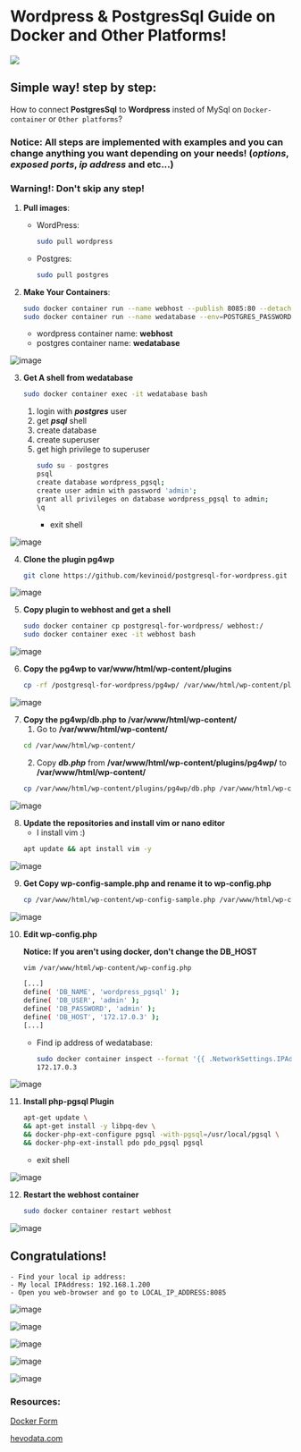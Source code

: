 # Wordpress & PostgresSql Guide on Docker and Other Platforms!
<p align="left">
  <a href="https://skillicons.dev">
    <img src="https://skillicons.dev/icons?i=postgres,wordpress,docker" />
  </a>
</p>

## Simple way! step by step:

How to connect **PostgresSql** to **Wordpress** insted of MySql on `Docker-container` or `Other platforms`?

### Notice: All steps are implemented with examples and you can change anything you want depending on your needs! (*options*, *exposed ports*, *ip address* and etc...)

### Warning!: Don't skip any step!

1. **Pull images**:
    - WordPress:
        ```bash
        sudo pull wordpress
        ```
    - Postgres:
        ```bash
        sudo pull postgres
        ```

2. **Make Your Containers**:
    ```bash
    sudo docker container run --name webhost --publish 8085:80 --detach wordpress
    sudo docker container run --name wedatabase --env=POSTGRES_PASSWORD=1998mix$ --detach postgres
    ```
    - wordpress container name: **webhost**
    - postgres container name: **wedatabase**


![image](https://github.com/mehrdad-mixtape/Wordpress_and_Postgres_Guide/blob/master/index1.png)

3. **Get A shell from wedatabase**
    ```bash
    sudo docker container exec -it wedatabase bash
    ```
    1. login with ***postgres*** user
    2. get ***psql*** shell
    3. create database
    4. create superuser
    5. get high privilege to superuser
        ```bash
        sudo su - postgres
        psql
        create database wordpress_pgsql;
        create user admin with password 'admin';
        grant all privileges on database wordpress_pgsql to admin;
        \q
        ```
        - exit shell

![image](https://github.com/mehrdad-mixtape/Wordpress_and_Postgres_Guide/blob/master/index2.png)

4. **Clone the plugin pg4wp**
    ```bash
    git clone https://github.com/kevinoid/postgresql-for-wordpress.git
    ```

![image](https://github.com/mehrdad-mixtape/Wordpress_and_Postgres_Guide/blob/master/index3.png)

5. **Copy plugin to webhost and get a shell**
    ```bash
    sudo docker container cp postgresql-for-wordpress/ webhost:/
    sudo docker container exec -it webhost bash
    ```

![image](https://github.com/mehrdad-mixtape/Wordpress_and_Postgres_Guide/blob/master/index4.png)

6. **Copy the pg4wp to var/www/html/wp-content/plugins**
    ```bash
    cp -rf /postgresql-for-wordpress/pg4wp/ /var/www/html/wp-content/plugins/
    ```

![image](https://github.com/mehrdad-mixtape/Wordpress_and_Postgres_Guide/blob/master/index5.png)

7. **Copy the pg4wp/db.php to /var/www/html/wp-content/**
    1. Go to **/var/www/html/wp-content/**
    ```bash
    cd /var/www/html/wp-content/
    ```
    2. Copy ***db.php*** from **/var/www/html/wp-content/plugins/pg4wp/** to **/var/www/html/wp-content/**
    ```bash
    cp /var/www/html/wp-content/plugins/pg4wp/db.php /var/www/html/wp-content/
    ```

![image](https://github.com/mehrdad-mixtape/Wordpress_and_Postgres_Guide/blob/master/index6.png)

8. **Update the repositories and install vim or nano editor**
    - I install vim :)
    ```bash
    apt update && apt install vim -y
    ```

![image](https://github.com/mehrdad-mixtape/Wordpress_and_Postgres_Guide/blob/master/index7.png)

9. **Get Copy wp-config-sample.php and rename it to wp-config.php**
    ```bash
    cp /var/www/html/wp-content/wp-config-sample.php /var/www/html/wp-content/wp-config.php
    ```

![image](https://github.com/mehrdad-mixtape/Wordpress_and_Postgres_Guide/blob/master/index8.png)

10. **Edit wp-config.php**

    **Notice: If you aren't using docker, don't change the DB_HOST**

    ```bash
    vim /var/www/html/wp-content/wp-config.php

    [...]
    define( 'DB_NAME', 'wordpress_pgsql' );
    define( 'DB_USER', 'admin' );
    define( 'DB_PASSWORD', 'admin' );
    define( 'DB_HOST', '172.17.0.3' );
    [...]
    ```
    - Find ip address of wedatabase:
        ```bash
        sudo docker container inspect --format '{{ .NetworkSettings.IPAddress }}' wedatabase
        172.17.0.3
        ```

![image](https://github.com/mehrdad-mixtape/Wordpress_and_Postgres_Guide/blob/master/index9.png)

11. **Install php-pgsql Plugin**
    ```bash
    apt-get update \
    && apt-get install -y libpq-dev \
    && docker-php-ext-configure pgsql -with-pgsql=/usr/local/pgsql \
    && docker-php-ext-install pdo pdo_pgsql pgsql
    ```
    - exit shell

![image](https://github.com/mehrdad-mixtape/Wordpress_and_Postgres_Guide/blob/master/index10.png)

12. **Restart the webhost container**
    ```bash
    sudo docker container restart webhost
    ```

![image](https://github.com/mehrdad-mixtape/Wordpress_and_Postgres_Guide/blob/master/index11.png)

## Congratulations!
    - Find your local ip address:
    - My local IPAddress: 192.168.1.200
    - Open you web-browser and go to LOCAL_IP_ADDRESS:8085

![image](https://github.com/mehrdad-mixtape/Wordpress_and_Postgres_Guide/blob/master/index12.png)

![image](https://github.com/mehrdad-mixtape/Wordpress_and_Postgres_Guide/blob/master/index13.png)

![image](https://github.com/mehrdad-mixtape/Wordpress_and_Postgres_Guide/blob/master/index14.png)

![image](https://github.com/mehrdad-mixtape/Wordpress_and_Postgres_Guide/blob/master/index15.png)

![image](https://github.com/mehrdad-mixtape/Wordpress_and_Postgres_Guide/blob/master/index16.png)

### Resources:
[Docker Form](https://forums.docker.com/t/your-php-installation-appears-to-be-missing-the-postgresql-extension-which-is-required-by-wordpress-with-pg4wp/74117/3)

[hevodata.com](https://hevodata.com/learn/wordpress-postgresql/)